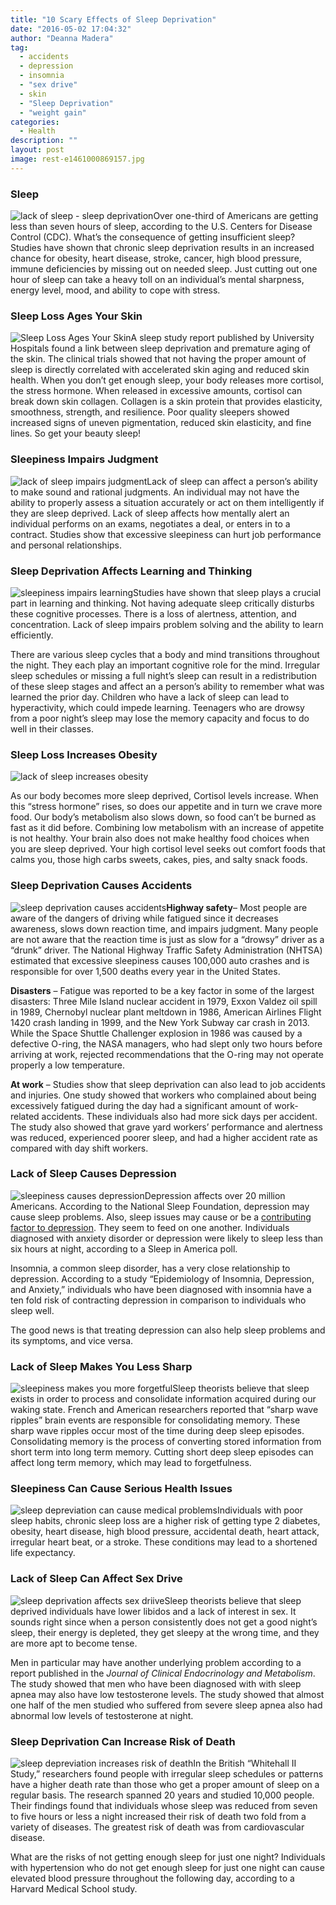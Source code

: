 ```yaml
---
title: "10 Scary Effects of Sleep Deprivation"
date: "2016-05-02 17:04:32"
author: "Deanna Madera"
tag:
  - accidents
  - depression
  - insomnia
  - "sex drive"
  - skin
  - "Sleep Deprivation"
  - "weight gain"
categories:
  - Health
description: ""
layout: post
image: rest-e1461000869157.jpg
---
```


### Sleep

![lack of sleep - sleep deprivation](/posts/shutterstock_148903472-e1461001083370.jpg)Over one-third of Americans are getting less than seven hours of sleep, according to the U.S. Centers for Disease Control (CDC). What’s the consequence of getting insufficient sleep? Studies have shown that chronic sleep deprivation results in an increased chance for obesity, heart disease, stroke, cancer, high blood pressure, immune deficiencies by missing out on needed sleep. Just cutting out one hour of sleep can take a heavy toll on an individual’s mental sharpness, energy level, mood, and ability to cope with stress.

### Sleep Loss Ages Your Skin

![Sleep Loss Ages Your Skin](/posts/lack-of-sleep-gives-you-wrinkles-e1461694866643.jpg)A sleep study report published by University Hospitals found a link between sleep deprivation and premature aging of the skin. The clinical trials showed that not having the proper amount of sleep is directly correlated with accelerated skin aging and reduced skin health. When you don’t get enough sleep, your body releases more cortisol, the stress hormone. When released in excessive amounts, cortisol can break down skin collagen. Collagen is a skin protein that provides elasticity, smoothness, strength, and resilience. Poor quality sleepers showed increased signs of uneven pigmentation, reduced skin elasticity, and fine lines. So get your beauty sleep!

### Sleepiness Impairs Judgment

![lack of sleep impairs judgment](/posts/lack-of-sleep-impairs-judgment-e1461695817478.jpg)Lack of sleep can affect a person’s ability to make sound and rational judgments. An individual may not have the ability to properly assess a situation accurately or act on them intelligently if they are sleep deprived. Lack of sleep affects how mentally alert an individual performs on an exams, negotiates a deal, or enters in to a contract. Studies show that excessive sleepiness can hurt job performance and personal relationships.

### Sleep Deprivation Affects Learning and Thinking

![sleepiness impairs learning](/posts/shutterstock_103114151-e1460764254869.jpg)Studies have shown that sleep plays a crucial part in learning and thinking. Not having adequate sleep critically disturbs these cognitive processes. There is a loss of alertness, attention, and concentration. Lack of sleep impairs problem solving and the ability to learn efficiently.

There are various sleep cycles that a body and mind transitions throughout the night. They each play an important cognitive role for the mind. Irregular sleep schedules or missing a full night’s sleep can result in a redistribution of these sleep stages and affect an a person’s ability to remember what was learned the prior day. Children who have a lack of sleep can lead to hyperactivity, which could impede learning. Teenagers who are drowsy from a poor night’s sleep may lose the memory capacity and focus to do well in their classes.

### Sleep Loss Increases Obesity

![lack of sleep increases obesity](/posts/sleepy-fat-man-e1461696289328.jpg)

As our body becomes more sleep deprived, Cortisol levels increase. When this “stress hormone” rises, so does our appetite and in turn we crave more food. Our body’s metabolism also slows down, so food can’t be burned as fast as it did before. Combining low metabolism with an increase of appetite is not healthy. Your brain also does not make healthy food choices when you are sleep deprived. Your high cortisol level seeks out comfort foods that calms you, those high carbs sweets, cakes, pies, and salty snack foods.

### Sleep Deprivation Causes Accidents

![sleep deprivation causes accidents](/posts/at-sleep-at-the-wheel-e1461693916924.jpg)**Highway safety**– Most people are aware of the dangers of driving while fatigued since it decreases awareness, slows down reaction time, and impairs judgment. Many people are not aware that the reaction time is just as slow for a “drowsy” driver as a “drunk” driver. The National Highway Traffic Safety Administration (NHTSA) estimated that excessive sleepiness causes 100,000 auto crashes and is responsible for over 1,500 deaths every year in the United States.

**Disasters** – Fatigue was reported to be a key factor in some of the largest disasters: Three Mile Island nuclear accident in 1979, Exxon Valdez oil spill in 1989, Chernobyl nuclear plant meltdown in 1986, American Airlines Flight 1420 crash landing in 1999, and the New York Subway car crash in 2013. While the Space Shuttle Challenger explosion in 1986 was caused by a defective O-ring, the NASA managers, who had slept only two hours before arriving at work, rejected recommendations that the O-ring may not operate properly a low temperature.

**At work** – Studies show that sleep deprivation can also lead to job accidents and injuries. One study showed that workers who complained about being excessively fatigued during the day had a significant amount of work-related accidents. These individuals also had more sick days per accident. The study also showed that grave yard workers’ performance and alertness was reduced, experienced poorer sleep, and had a higher accident rate as compared with day shift workers.

### Lack of Sleep Causes Depression

![sleepiness causes depression](/posts/shutterstock_192268697-e1460763924120.jpg)Depression affects over 20 million Americans. According to the National Sleep Foundation, depression may cause sleep problems. Also, sleep issues may cause or be a [contributing factor to depression](/important-warning-signs-that-prove-debt-is-taking-its-toll-emotionally). They seem to feed on one another. Individuals diagnosed with anxiety disorder or depression were likely to sleep less than six hours at night, according to a Sleep in America poll.

Insomnia, a common sleep disorder, has a very close relationship to depression. According to a study “Epidemiology of Insomnia, Depression, and Anxiety,” individuals who have been diagnosed with insomnia have a ten fold risk of contracting depression in comparison to individuals who sleep well.

The good news is that treating depression can also help sleep problems and its symptoms, and vice versa.

### Lack of Sleep Makes You Less Sharp

![sleepiness makes you more forgetful](/posts/sleepiness-makes-you-more-forgetful-e1461696778689.jpg)Sleep theorists believe that sleep exists in order to process and consolidate information acquired during our waking state. French and American researchers reported that “sharp wave ripples” brain events are responsible for consolidating memory. These sharp wave ripples occur most of the time during deep sleep episodes. Consolidating memory is the process of converting stored information from short term into long term memory. Cutting short deep sleep episodes can affect long term memory, which may lead to forgetfulness.

### Sleepiness Can Cause Serious Health Issues

![sleep depreviation can cause medical problems](/posts/sleep-depreviation-can-cause-medical-problems.jpg)Individuals with poor sleep habits, chronic sleep loss are a higher risk of getting type 2 diabetes, obesity, heart disease, high blood pressure, accidental death, heart attack, irregular heart beat, or a stroke. These conditions may lead to a shortened life expectancy.

### Lack of Sleep Can Affect Sex Drive

![sleep deprivation affects sex driive](/posts/unhappy-couple-e1461697504866.jpg)Sleep theorists believe that sleep deprived individuals have lower libidos and a lack of interest in sex. It sounds right since when a person consistently does not get a good night’s sleep, their energy is depleted, they get sleepy at the wrong time, and they are more apt to become tense.

Men in particular may have another underlying problem according to a report published in the _Journal of Clinical Endocrinology and Metabolism_. The study showed that men who have been diagnosed with with sleep apnea may also have low testosterone levels. The study showed that almost one half of the men studied who suffered from severe sleep apnea also had abnormal low levels of testosterone at night.

### Sleep Deprivation Can Increase Risk of Death

![sleep depreviation increases risk of death](/posts/sleep-depreviation-increases-risk-of-death-e1461697721735.jpg)In the British “Whitehall II Study,” researchers found people with irregular sleep schedules or patterns have a higher death rate than those who get a proper amount of sleep on a regular basis. The research spanned 20 years and studied 10,000 people. Their findings found that individuals whose sleep was reduced from seven to five hours or less a night increased their risk of death two fold from a variety of diseases. The greatest risk of death was from cardiovascular disease.

What are the risks of not getting enough sleep for just one night? Individuals with hypertension who do not get enough sleep for just one night can cause elevated blood pressure throughout the following day, according to a Harvard Medical School study.
